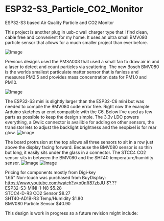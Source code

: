 # ESP32-S3_Particle_CO2_Monitor
ESP32-S3 based Air Quality Particle and CO2 Monitor

This project is another plug in usb-c wall charger type that I find clean, cable free and convenient for my home. It uses an ultra small BMV080 particle sensor that allows for a much smaller project than ever before.

![Image](https://github.com/user-attachments/assets/068908f2-491f-460d-baaa-7e56ccb6598f)

Previous designs used the PMSA003 that used a small fan to draw air in and a laser to detect and count particles via scattering. The new Bosch BMV080 is the worlds smallest particulate matter sensor that is fanless and measures PM2.5 and provides mass concentration data for PM1.0 and PM10. 

![Image](https://github.com/user-attachments/assets/e40246da-fd77-4ef6-bbfb-84fd3a0fd16f)

The ESP32-S3 mini is slightly larger than the ESP32-C6 mini but was needed to compile the BMV080 code error free. Right now the example Arduino sketches ar enot compatible with the C6. Below I've used as few parts as possible to keep the design simple. The 3.3v LDO powers everything, a Qwiic connector is availible for adding on other sensors, the transistor lets to adjust the backlight brightness and the neopixel is for rear glow.
![Image](https://github.com/user-attachments/assets/f80bc7f7-3e0d-45f6-b091-c78f25c5b918)

The board protrusion at the top allows all three sensors to sit in a row just above the display facing forward. Because the BMV080 sensor is so thin but long, it easily sits under the glass in a connector. The STCC4 CO2 sensor sits in between the BMV080 and the SHT40 temperature/humidity sensor.
![Image](https://github.com/user-attachments/assets/7f08396c-15c4-4fbb-88d5-c476f8c2b8bd)
![Image](https://github.com/user-attachments/assets/a10d1534-b7d7-421e-adf2-e8bb9022f8b4)

Pricing for components mostly from Digi-key
<br/> 1.65" Non-touch was purchased from BuyDisplay: https://www.youtube.com/watch?v=o0nff87zbJU $?.??
<br/>ESP32-S3-MINI-1-N8 $5.28
<br/>STCC4-D-R3 CO2 Sensor $8.27
<br/>SHT40-AD1B-R3 Temp/Humidity $1.80
<br/>BMV080 Particle Sensor $40.90

This design is work in progress so a future revision might include:
<br/>

